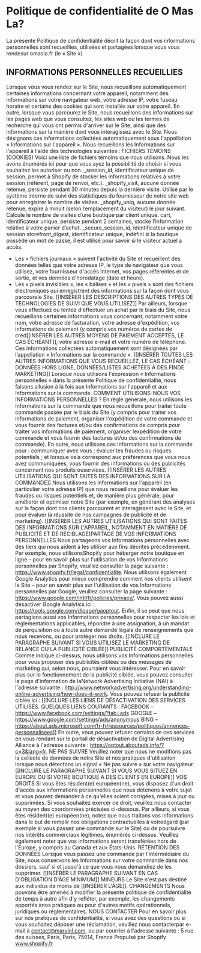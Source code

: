# Politique de confidentialité de O Mas La?

La présente Politique de confidentialité décrit la façon dont vos informations personnelles sont recueillies, utilisées et partagées lorsque vous vous rendesur omasla.fr (le « Site »)

## INFORMATIONS PERSONNELLES RECUEILLIES

Lorsque vous vous rendez sur le Site, nous recueillons automatiquement certaines informations concernant votre appareil, notamment des informations sur votre navigateur web, votre adresse IP, votre fuseau horaire et certains des cookies qui sont installés sur votre appareil. En outre, lorsque vous
parcourez le Site, nous recueillons des informations sur les pages web que vous consultez, les sites web ou les termes de recherche qui vous ont permis d'arriver sur le Site, ainsi que des informations sur la manière dont vous interagissez avec le Site. Nous désignons ces informations
collectées automatiquement sous l'appellation « Informations sur l'appareil ».
Nous recueillons les Informations sur l'appareil à l'aide des technologies suivantes :
FICHIERS TÉMOINS (COOKIES)
Voici une liste de fichiers témoins que nous utilisons. Nous les avons énumérés ici pour que vous ayez la possibilité de choisir si vous souhaitez les
autoriser ou non.
\_session_id, identificateur unique de session, permet à Shopify de stocker les informations relatives à votre session (référent, page de renvoi, etc.).
\_shopify_visit, aucune donnée retenue, persiste pendant 30 minutes depuis la dernière visite. Utilisé par le système interne de suivi des statistiques du
fournisseur de notre site web pour enregistrer le nombre de visites.
\_shopify_uniq, aucune donnée retenue, expire à minuit (selon l’emplacement du visiteur) le jour suivant. Calcule le nombre de visites d’une boutique par
client unique.
cart, identificateur unique, persiste pendant 2 semaines, stocke l’information relative à votre panier d’achat.
\_secure_session_id, identificateur unique de session
storefront_digest, identificateur unique, indéfini si la boutique possède un mot de passe, il est utilisé pour savoir si le visiteur actuel a accès.

- Les « fichiers journaux » suivent l'activité du Site et recueillent des données telles que votre adresse IP, le type de navigateur que vous utilisez, votre
  fournisseur d'accès Internet, vos pages référentes et de sortie, et vos données d'horodatage (date et heure).
- Les « pixels invisibles », les « balises » et les « pixels » sont des fichiers électroniques qui enregistrent des informations sur la façon dont vous parcourele Site.
  [[INSÉRER LES DESCRIPTIONS DES AUTRES TYPES DE TECHNOLOGIES DE SUIVI QUE VOUS UTILISEZ]]
  Par ailleurs, lorsque vous effectuez ou tentez d'effectuer un achat par le biais du Site, nous recueillons certaines informations vous concernant,
  notamment votre nom, votre adresse de facturation, votre adresse d'expédition, vos informations de paiement (y compris vos numéros de cartes de créd[[INSÉRER LES AUTRES MOYENS DE PAIEMENT ACCEPTÉS, LE CAS ÉCHÉANT]], votre adresse e-mail et votre numéro de téléphone. Ces informations
  collectées automatiquement sont désignées par l’appellation « Informations sur la commande ».
  [[INSÉRER TOUTES LES AUTRES INFORMATIONS QUE VOUS RECUEILLEZ, LE CAS ÉCHÉANT : DONNÉES HORS LIGNE, DONNÉES/LISTES ACHETÉES À DES FINDE MARKETING]]
  Lorsque nous utilisons l'expression « Informations personnelles » dans la présente Politique de confidentialité, nous faisons allusion à la fois aux
  Informations sur l'appareil et aux Informations sur la commande.
  COMMENT UTILISONS-NOUS VOS INFORMATIONS PERSONNELLES ?
  En règle générale, nous utilisons les Informations sur la commande que nous recueillons pour traiter toute commande passée par le biais du Site (y
  compris pour traiter vos informations de paiement, organiser l'expédition de votre commande et vous fournir des factures et/ou des confirmations de
  compris pour traiter vos informations de paiement, organiser lexpédition de votre commande et vous fournir des factures et/ou des confirmations de
  commande). En outre, nous utilisons ces Informations sur la commande pour :
  communiquer avec vous ;
  évaluer les fraudes ou risques potentiels ; et
  lorsque cela correspond aux préférences que vous nous avez communiquées, vous fournir des informations ou des publicités concernant nos produits ouservices.
  [[INSÉRER LES AUTRES UTILISATIONS QUI SONT FAITES DES INFORMATIONS SUR LA COMMANDE]]
  Nous utilisons les Informations sur l'appareil (en particulier votre adresse IP) que nous recueillons pour évaluer les fraudes ou risques potentiels et, de
  manière plus générale, pour améliorer et optimiser notre Site (par exemple, en générant des analyses sur la façon dont nos clients parcourent et
  interagissent avec le Site, et pour évaluer la réussite de nos campagnes de publicité et de marketing).
  [[INSÉRER LES AUTRES UTILISATIONS QUI SONT FAITES DES INFORMATIONS SUR L'APPAREIL, NOTAMMENT EN MATIÈRE DE PUBLICITÉ ET DE RECIBLAGE]PARTAGE DE VOS INFORMATIONS PERSONNELLES
Nous partageons vos Informations personnelles avec des tiers qui nous aident à les utiliser aux fins décrites précédemment. Par exemple, nous utilisonsShopify pour héberger notre boutique en ligne – pour en savoir plus sur l'utilisation de vos Informations personnelles par Shopify, veuillez consulter la
page suivante : https://www.shopify.fr/legal/confidentialite. Nous utilisons également Google Analytics pour mieux comprendre comment nos clients
utilisent le Site – pour en savoir plus sur l'utilisation de vos Informations personnelles par Google, veuillez consulter la page suivante :
https://www.google.com/intl/fr/policies/privacy/. Vous pouvez aussi désactiver Google Analytics ici : https://tools.google.com/dlpage/gaoptout.
Enfin, il se peut que nous partagions aussi vos Informations personnelles pour respecter les lois et règlementations applicables, répondre à une
assignation, à un mandat de perquisition ou à toute autre demande légale de renseignements que nous recevons, ou pour protéger nos droits.
[[INCLURE LE PARAGRAPHE SUIVANT SI VOUS UTILISEZ LE MARKETING DE RELANCE OU LA PUBLICITÉ CIBLÉE]]
  PUBLICITÉ COMPORTEMENTALE
  Comme indiqué ci-dessus, nous utilisons vos Informations personnelles pour vous proposer des publicités ciblées ou des messages de marketing qui,
  selon nous, pourraient vous intéresser. Pour en savoir plus sur le fonctionnement de la publicité ciblée, vous pouvez consulter la page d'information de laNetwork Advertising Initiative (NAI) à l'adresse suivante : http://www.networkadvertising.org/understanding-online-advertising/how-does-it-work.
  Vous pouvez refuser la publicité ciblée ici :
  [[INCLURE LES LIENS DE DÉSACTIVATION DES SERVICES UTILISÉS.
QUELQUES LIENS COURANTS :
FACEBOOK – https://www.facebook.com/settings/?tab=ads
GOOGLE – https://www.google.com/settings/ads/anonymous
BING – https://about.ads.microsoft.com/fr-fr/ressources/politiques/annonces-personnalisees]]
  En outre, vous pouvez refuser certains de ces services en vous rendant sur le portail de désactivation de Digital Advertising Alliance à l'adresse suivante :
  https://optout.aboutads.info/?c=3&lang=fr.
  NE PAS SUIVRE
  Veuillez noter que nous ne modifions pas la collecte de données de notre Site et nos pratiques d'utilisation lorsque nous détectons un signal « Ne pas
  suivre » sur votre navigateur.
  [[INCLURE LE PARAGRAPHE SUIVANT SI VOUS VOUS SITUEZ EN EUROPE OU SI VOTRE BOUTIQUE A DES CLIENTS EN EUROPE]]
  VOS DROITS
  Si vous êtes résident(e) européen(ne), vous disposez d'un droit d'accès aux informations personnelles que nous détenons à votre sujet et vous pouvez
  demander à ce qu'elles soient corrigées, mises à jour ou supprimées. Si vous souhaitez exercer ce droit, veuillez nous contacter au moyen des
  coordonnées précisées ci-dessous.
  Par ailleurs, si vous êtes résident(e) européen(ne), notez que nous traitons vos informations dans le but de remplir nos obligations contractuelles à votreégard (par exemple si vous passez une commande sur le Site) ou de poursuivre nos intérêts commerciaux légitimes, énumérés ci-dessus. Veuillez
  également noter que vos informations seront transférées hors de l'Europe, y compris au Canada et aux États-Unis.
  RÉTENTION DES DONNÉES
  Lorsque vous passez une commande par l'intermédiaire du Site, nous conservons les Informations sur votre commande dans nos dossiers, sauf si et
  jusqu'à ce que vous nous demandiez de les supprimer.
  [[INSÉRER LE PARAGRAPHE SUIVANT EN CAS D'OBLIGATION D'ÂGE MINIMUM]]
  MINEURS
  Le Site n'est pas destiné aux individus de moins de [[INSÉRER L'ÂGE]].
  CHANGEMENTS
  Nous pouvons être amenés à modifier la présente politique de confidentialité de temps à autre afin d'y refléter, par exemple, les changements apportés ànos pratiques ou pour d'autres motifs opérationnels, juridiques ou réglementaires.
  NOUS CONTACTER
  Pour en savoir plus sur nos pratiques de confidentialité, si vous avez des questions ou si vous souhaitez déposer une réclamation, veuillez nous contacterpar e-mail à contact@marvinl.com, ou par courrier à l'adresse suivante :
  5 rue des suisses, Paris, Paris, 75014, France
  Propulsé par Shopify
  www.shopify.fr

